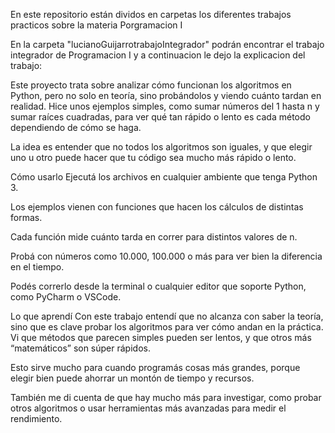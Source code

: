 En este repositorio están dividos en carpetas los diferentes trabajos practicos sobre la materia Porgramacion I

En la carpeta "lucianoGuijarrotrabajoIntegrador" podrán encontrar el trabajo integrador de Programacion I y a continuacion le dejo la explicacion del trabajo:

Este proyecto trata sobre analizar cómo funcionan los algoritmos en Python, pero no solo en teoría, sino probándolos y viendo cuánto tardan en realidad. Hice unos ejemplos simples, como sumar números del 1 hasta n y sumar raíces cuadradas, para ver qué tan rápido o lento es cada método dependiendo de cómo se haga.

La idea es entender que no todos los algoritmos son iguales, y que elegir uno u otro puede hacer que tu código sea mucho más rápido o lento.

Cómo usarlo
Ejecutá los archivos en cualquier ambiente que tenga Python 3.

Los ejemplos vienen con funciones que hacen los cálculos de distintas formas.

Cada función mide cuánto tarda en correr para distintos valores de n.

Probá con números como 10.000, 100.000 o más para ver bien la diferencia en el tiempo.

Podés correrlo desde la terminal o cualquier editor que soporte Python, como PyCharm o VSCode.

Lo que aprendí
Con este trabajo entendí que no alcanza con saber la teoría, sino que es clave probar los algoritmos para ver cómo andan en la práctica. Vi que métodos que parecen simples pueden ser lentos, y que otros más “matemáticos” son súper rápidos.

Esto sirve mucho para cuando programás cosas más grandes, porque elegir bien puede ahorrar un montón de tiempo y recursos.

También me di cuenta de que hay mucho más para investigar, como probar otros algoritmos o usar herramientas más avanzadas para medir el rendimiento.


